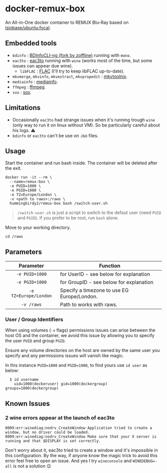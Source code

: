 # docker-remux-box

An All-in-One docker container to REMUX Blu-Ray based on [lsiobase/ubuntu:focal](https://github.com/linuxserver/docker-baseimage-ubuntu).

## Embedded tools

- `bdinfo` : [BDInfoCLI-ng (fork by zoffline)](https://github.com/zoffline/BDInfoCLI-ng) running with `mono`.
- `eac3to` : [eac3to](https://forum.doom9.org/showthread.php?t=125966) running with `wine` (works most of the time, but some issues can appear due wine).
  - `libFLAC` : [FLAC](https://xiph.org/flac/) (I'll try to keep libFLAC up-to-date).
- `mkvmerge`, `mkvinfo`, `mkvextract`, `mkvpropedit` : [mkvtoolnix](https://mkvtoolnix.download/).
- `mediainfo` : [mediainfo](https://mediaarea.net/en/MediaInfo).
- `ffmpeg` : [ffmpeg](https://ffmpeg.org/).
- `sox` : [sox](http://sox.sourceforge.net/).

## Limitations

- Occasionally `eac3to` had strange issues when it's running trough `wine` (only way to run it on linux without VM). So be particularly careful about his logs. :warning:
- `bdinfo` or `eac3to` can't be use on .iso files.

## Usage

Start the container and run bash inside. The container will be deleted after the exit.
```shell
docker run -it --rm \
  --name=remux-box \
  -e PUID=1000 \
  -e PGID=1000 \
  -e TZ=Europe/London \
  -v <path to raws>:/raws \
  hummingbirdy2/remux-box bash /switch-user.sh
```
> `/switch-user.sh` is just a script to switch to the defaut user (need `PUID` and `PGID`). If you prefer to be root, run `bash` alone.

Move to your working directory.
```shell
cd /raws
```

## Parameters

| Parameter | Function |
| :----: | --- |
| `-e PUID=1000` | for UserID - see below for explanation |
| `-e PGID=1000` | for GroupID - see below for explanation |
| `-e TZ=Europe/London` | Specify a timezone to use EG Europe/London. |
| `-v /raws` | Path to works with raws. |

### User / Group Identifiers

When using volumes (`-v` flags) permissions issues can arise between the host OS and the container, we avoid this issue by allowing you to specify the user `PUID` and group `PGID`.

Ensure any volume directories on the host are owned by the same user you specify and any permissions issues will vanish like magic.

In this instance `PUID=1000` and `PGID=1000`, to find yours use `id user` as below:

```shell
  $ id username
    uid=1000(dockeruser) gid=1000(dockergroup) groups=1000(dockergroup)
```

## Known Issues

### 2 wine errors appear at the launch of eac3to

```log
0009:err:winediag:nodrv_CreateWindow Application tried to create a window, but no driver could be loaded.
0009:err:winediag:nodrv_CreateWindow Make sure that your X server is running and that $DISPLAY is set correctly.
```

Don't worry about it, eac3to tried to create a window and it's impossible in this configuration.
By the way, if anyone know the magic trick to avoid this error feel free to open an issue. And yes I try `wineconsole` and `WINEDEBUG=-all` is not a solution :wink:
